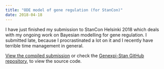 ```yaml
---
title: "ODE model of gene regulation (for StanCon)"
date: 2018-04-18
---
```


I have just finished my submission to StanCon Helsinki 2018 which deals with my ongoing work on Bayesian modelling for gene regulation. I submitted late, because I procrastinated a lot on it and I recently have terrible time management in general. 

[View the compiled submission](/post/2018-04-18-stancon/stancon.html) or check the [Genexpi-Stan GitHub repository](https://github.com/cas-bioinf/genexpi-stan/blob/master/Rmd/stancon.Rmd), to view the source code.
